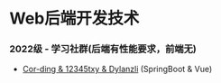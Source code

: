 # Web后端开发技术

### 2022级 - 学习社群(后端有性能要求，前端无)
* [Cor-ding & 12345txy & Dylanzli](https://github.com/12345txy/LearningHub) (SpringBoot & Vue)